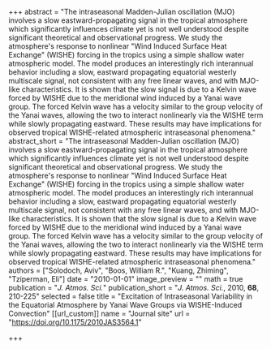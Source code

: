 +++
abstract = "The intraseasonal Madden-Julian oscillation (MJO) involves a slow eastward-propagating signal in the tropical atmosphere which significantly influences climate yet is not well understood despite significant theoretical and observational progress. We study the atmosphere's response to nonlinear \"Wind Induced Surface Heat Exchange\" (WISHE) forcing in the tropics using a simple shallow water atmospheric model. The model produces an interestingly rich interannual behavior including a slow, eastward propagating equatorial westerly multiscale signal, not consistent with any free linear waves, and with MJO-like characteristics. It is shown that the slow signal is due to a Kelvin wave forced by WISHE due to the meridional wind induced by a Yanai wave group. The forced Kelvin wave has a velocity similar to the group velocity of the Yanai waves, allowing the two to interact nonlinearly via the WISHE term while slowly propagating eastward. These results may have implications for observed tropical WISHE-related atmospheric intraseasonal phenomena."
abstract_short = "The intraseasonal Madden-Julian oscillation (MJO) involves a slow eastward-propagating signal in the tropical atmosphere which significantly influences climate yet is not well understood despite significant theoretical and observational progress. We study the atmosphere's response to nonlinear \"Wind Induced Surface Heat Exchange\" (WISHE) forcing in the tropics using a simple shallow water atmospheric model. The model produces an interestingly rich interannual behavior including a slow, eastward propagating equatorial westerly multiscale signal, not consistent with any free linear waves, and with MJO-like characteristics. It is shown that the slow signal is due to a Kelvin wave forced by WISHE due to the meridional wind induced by a Yanai wave group. The forced Kelvin wave has a velocity similar to the group velocity of the Yanai waves, allowing the two to interact nonlinearly via the WISHE term while slowly propagating eastward. These results may have implications for observed tropical WISHE-related atmospheric intraseasonal phenomena."
authors = ["Solodoch, Aviv", "Boos, William R.", "Kuang, Zhiming", "Tziperman, Eli"]
date = "2010-01-01"
image_preview = ""
math = true
publication = "*J. Atmos. Sci.*"
publication_short = "*J. Atmos. Sci.*, 2010, **68**, 210-225"
selected = false
title = "Excitation of Intraseasonal Variability in the Equatorial Atmosphere by Yanai Wave Groups via WISHE-Induced Convection"
[[url_custom]]
   name = "Journal site"
   url = "https://doi.org/10.1175/2010JAS3564.1"


+++

